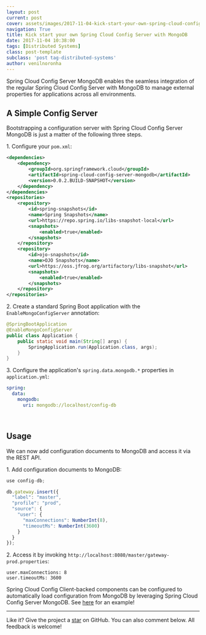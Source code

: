 ```yaml
---
layout: post
current: post
cover: assets/images/2017-11-04-kick-start-your-own-spring-cloud-config-server-with-mongodb/banner.jpg
navigation: True
title: Kick start your own Spring Cloud Config Server with MongoDB
date: 2017-11-04 10:38:00
tags: [Distributed Systems]
class: post-template
subclass: 'post tag-distributed-systems'
author: venilnoronha
---
```


Spring Cloud Config Server MongoDB enables the seamless integration of the regular Spring Cloud Config Server with MongoDB to manage external properties for applications across all environments.

## A Simple Config Server

Bootstrapping a configuration server with Spring Cloud Config Server MongoDB is just a matter of the following three steps.

1\. Configure your `pom.xml`:

```xml
<dependencies>
    <dependency>
        <groupId>org.springframework.cloud</groupId>
        <artifactId>spring-cloud-config-server-mongodb</artifactId>
        <version>0.0.2.BUILD-SNAPSHOT</version>
    </dependency>
</dependencies>
<repositories>
    <repository>
        <id>spring-snapshots</id>
        <name>Spring Snapshots</name>
        <url>https://repo.spring.io/libs-snapshot-local</url>
        <snapshots>
            <enabled>true</enabled>
        </snapshots>
    </repository>
    <repository>
        <id>ojo-snapshots</id>
        <name>OJO Snapshots</name>
        <url>https://oss.jfrog.org/artifactory/libs-snapshot</url>
        <snapshots>
            <enabled>true</enabled>
        </snapshots>
    </repository>
</repositories>
```

2\. Create a standard Spring Boot application with the `EnableMongoConfigServer` annotation:

```java
@SpringBootApplication
@EnableMongoConfigServer
public class Application {
    public static void main(String[] args) {
        SpringApplication.run(Application.class, args);
    }
}
```

3\. Configure the application's `spring.data.mongodb.*` properties in `application.yml`:

```yaml
spring:
  data:
    mongodb:
      uri: mongodb://localhost/config-db
```

<br>

## Usage

We can now add configuration documents to MongoDB and access it via the REST API.

1\. Add configuration documents to MongoDB:

```js
use config-db;

db.gateway.insert({
  "label": "master",
  "profile": "prod",
  "source": {
    "user": {
      "maxConnections": NumberInt(8),
      "timeoutMs": NumberInt(3600)
    }
  }
});
```

2\. Access it by invoking `http://localhost:8080/master/gateway-prod.properties`:

```properties
user.maxConnections: 8
user.timeoutMs: 3600
```

Spring Cloud Config Client-backed components can be configured to automatically load configuration from MongoDB by leveraging Spring Cloud Config Server MongoDB. See [here](https://github.com/spring-cloud/spring-cloud-config/tree/master/spring-cloud-config-sample) for an example!

-----

Like it? Give the project a [star](https://github.com/spring-cloud-incubator/spring-cloud-config-server-mongodb) on GitHub. You can also comment below. All feedback is welcome!
